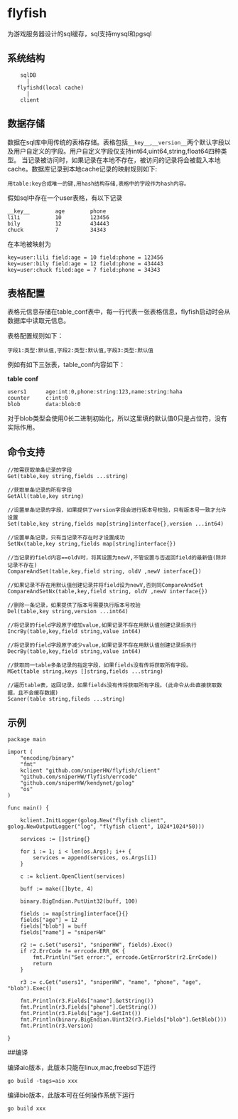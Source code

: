 # flyfish

为游戏服务器设计的sql缓存，sql支持mysql和pgsql


## 系统结构

	    sqlDB
	      |
	   flyfishd(local cache)
	      |
        client



## 数据存储

数据在sql库中用传统的表格存储。表格包括`__key__`,`__version__`两个默认字段以及用户自定义的字段。用户自定义字段仅支持int64,uint64,string,float64四种类型。
当记录被访问时，如果记录在本地不存在，被访问的记录将会被载入本地cache。数据库记录到本地cache记录的映射规则如下:

	用table:key合成唯一的键,用hash结构存储,表格中的字段作为hash内容。


假如sql中存在一个user表格，有以下记录

	__key__        age        phone
	lili           10         123456
	bily           12         434443
	chuck          7          34343

在本地被映射为

	key=user:lili field:age = 10 field:phone = 123456
	key=user:bily field:age = 12 field:phone = 434443
	key=user:chuck filed:age = 7 field:phone = 34343


## 表格配置

表格元信息存储在table_conf表中，每一行代表一张表格信息，flyfish启动时会从数据库中读取元信息。

表格配置规则如下：

	字段1:类型:默认值,字段2:类型:默认值,字段3:类型:默认值


例如有如下三张表，table_conf内容如下：

__table__    __conf__              	

	users1      age:int:0,phone:string:123,name:string:haha
	counter     c:int:0
	blob        data:blob:0

对于blob类型会使用0长二进制初始化，所以这里填的默认值0只是占位符，没有实际作用。

## 命令支持

	//按需获取单条记录的字段	
	Get(table,key string,fields ...string)

	//获取单条记录的所有字段	
	GetAll(table,key string) 

	//设置单条记录的字段，如果提供了version字段会进行版本号校验，只有版本号一致才允许设置	
	Set(table,key string,fields map[string]interface{},version ...int64) 

	//设置单条记录，只有当记录不存在时才设置成功	
	SetNx(table,key string,fields map[string]interface{})

	//当记录的field内容==oldV时，将其设置为newV,不管设置与否返回field的最新值(除非记录不存在)	
	CompareAndSet(table,key,field string, oldV ,newV interface{}) 

	//如果记录不存在用默认值创建记录并将field设为newV,否则同CompareAndSet	
	CompareAndSetNx(table,key,field string, oldV ,newV interface{}) 

	//删除一条记录，如果提供了版本号需要执行版本号校验	
	Del(table,key string,version ...int64) 

	//将记录的field字段原子增加value,如果记录不存在用默认值创建记录后执行	
	IncrBy(table,key,field string,value int64)  

	//将记录的field字段原子减少value,如果记录不存在用默认值创建记录后执行
	DecrBy(table,key,field string,value int64)  

	//获取同一table多条记录的指定字段，如果fields没有传将获取所有字段。
	MGet(table string,keys []string,fields ...string) 

	//遍历table表，返回记录，如果fields没有传将获取所有字段。(此命令从db直接获取数据，且不会缓存数据)
	Scaner(table string,fileds ...string) 


## 示例

	package main

	import (
		"encoding/binary"
		"fmt"
		kclient "github.com/sniperHW/flyfish/client"
		"github.com/sniperHW/flyfish/errcode"
		"github.com/sniperHW/kendynet/golog"
		"os"
	)

	func main() {

		kclient.InitLogger(golog.New("flyfish client", golog.NewOutputLogger("log", "flyfish client", 1024*1024*50)))

		services := []string{}

		for i := 1; i < len(os.Args); i++ {
			services = append(services, os.Args[i])
		}

		c := kclient.OpenClient(services)

		buff := make([]byte, 4)

		binary.BigEndian.PutUint32(buff, 100)

		fields := map[string]interface{}{}
		fields["age"] = 12
		fields["blob"] = buff
		fields["name"] = "sniperHW"

		r2 := c.Set("users1", "sniperHW", fields).Exec()
		if r2.ErrCode != errcode.ERR_OK {
			fmt.Println("Set error:", errcode.GetErrorStr(r2.ErrCode))
			return
		}

		r3 := c.Get("users1", "sniperHW", "name", "phone", "age", "blob").Exec()

		fmt.Println(r3.Fields["name"].GetString())
		fmt.Println(r3.Fields["phone"].GetString())
		fmt.Println(r3.Fields["age"].GetInt())
		fmt.Println(binary.BigEndian.Uint32(r3.Fields["blob"].GetBlob()))
		fmt.Println(r3.Version)

	}

##编译

编译aio版本，此版本只能在linux,mac,freebsd下运行

	go build -tags=aio xxx

编译bio版本，此版本可在任何操作系统下运行

	go build xxx








